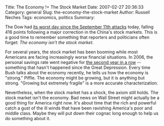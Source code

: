 Title: The Economy != The Stock Market
Date: 2007-02-27 20:36:33
Category: general
Slug: the-economy-the-stock-market
Author: Russell Neches
Tags: economics, politics
Summary: 


The Dow had [its worst day since the September 11th
attacks](http://news.yahoo.com/;_ylt=AqHeoy86vTbSUY5TIn.aOoJv24cA)
today, falling 416 points following a major correction in the China's
stock markets. This is a good time to remember something that reporters
and politicians often forget: *The economy isn't the stock market*.

For several years, the stock market has been booming while most
Americans are facing increasingly worse financial situations. In 2006,
the personal savings rate went negative for [the second year in a
row](http://www.businessweek.com/magazine/content/07_10/b4024037.htm?chan=rss_topStories_ssi_5)
-- something that hasn't happened since the Great Depression. Every time
Bush talks about the economy recently, he tells us how the economy is
"strong." Piffle. The economy might be growing, but it is anything but
strong. "Growing but extremely fragile" is a more accurate
characterization.

Nevertheless, when the stock market has a shock, the axiom still holds.
The stock market isn't the economy. Bad news on Wall Street might
actually be a good thing for America right now. It's about time that the
rich and powerful catch a gust of the ill winds that have been ravishing
America's poor and middle class. Maybe they will put down their cognac
long enough to help us do something about it.
